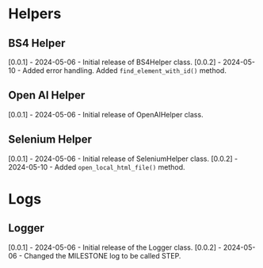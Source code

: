 
# Helpers

## BS4 Helper

[0.0.1] - 2024-05-06 - Initial release of BS4Helper class.
[0.0.2] - 2024-05-10 - Added error handling. Added `find_element_with_id()` method.

## Open AI Helper

[0.0.1] - 2024-05-06 - Initial release of OpenAIHelper class.

## Selenium Helper

[0.0.1] - 2024-05-06 - Initial release of SeleniumHelper class.
[0.0.2] - 2024-05-10 - Added `open_local_html_file()` method.

# Logs

## Logger

[0.0.1] - 2024-05-06 - Initial release of the Logger class.
[0.0.2] - 2024-05-06 - Changed the MILESTONE log to be called STEP.
